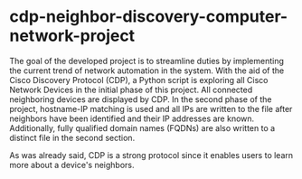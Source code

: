 # cdp-neighbor-discovery-computer-network-project
The goal of the developed project is to streamline duties by implementing the current trend of network automation in the system. With the aid of the Cisco Discovery Protocol (CDP), a Python script is exploring all Cisco Network Devices in the initial phase of this project. All connected neighboring devices are displayed by CDP. In the second phase of the project, hostname-IP matching is used and all IPs are written to the file after neighbors have been identified and their IP addresses are known. Additionally, fully qualified domain names (FQDNs) are also written to a distinct file in the second section.

As was already said, CDP is a strong protocol since it enables users to learn more about a device's neighbors. 
